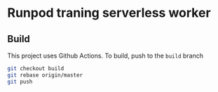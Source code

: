 # Runpod traning serverless worker

## Build

This project uses Github Actions. To build, push to the `build` branch
```bash
git checkout build
git rebase origin/master
git push
```
